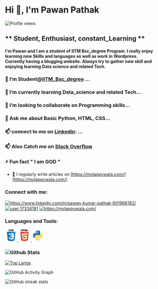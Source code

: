    #                           Hi 👋, I'm Pawan Pathak
   ![Profile views](https://gpvc.arturio.dev/PawanIITM2021)  
   ##                **  Student, Enthusiast, constant_Learning  **
####          I'm Pawan and I am a student of IITM Bsc_degree Program. I really enjoy learning new Skills and languages as well as work in Wordpress. Currently having a blogging           website. Always try to gather new skill and enjoying learning Data science and related Tech.

### 🔭 I’m Student@[IITM_Bsc_degree](https://onlinedegree.iitm.ac.in/) ...
### 🌱 I’m currently learning Data_science and related Tech...
### 👯 I’m looking to collaborate on Programming skills...
### 💬 Ask me about Basic Python, HTML, CSS...
### 📫 connect to me on [Linkedin](https://www.linkedin.com/in/pawan-kumar-pathak-601966182/): ...
### 📫 Also Catch me on [Stack Overflow](https://stackoverflow.com/users/17334181/pawan-pathak)
### ⚡ Fun fact  " I am GOD "

- 📝 I regularly write articles on [https://mylappywala.com/](https://mylappywala.com/)





<h3 align="left">Connect with me:</h3>
<p align="left">
<a href="https://www.linkedin.com/in/pawan-kumar-pathak-601966182/" target="blank"><img align="center" src="https://raw.githubusercontent.com/rahuldkjain/github-profile-readme-generator/master/src/images/icons/Social/linked-in-alt.svg" alt="https://www.linkedin.com/in/pawan-kumar-pathak-601966182/" height="30" width="40" /></a>
<a href="https://stackoverflow.com/users/17334181/pawan-pathak" target="blank"><img align="center" src="https://raw.githubusercontent.com/rahuldkjain/github-profile-readme-generator/master/src/images/icons/Social/stack-overflow.svg" alt="user:17334181" height="30" width="40" /></a>
<a href="https://mylappywala.com/" target="blank"><img align="center" src="https://raw.githubusercontent.com/rahuldkjain/github-profile-readme-generator/master/src/images/icons/Social/rss.svg" alt="https://mylappywala.com/" height="30" width="40" /></a>
</p>

<h3 align="left">Languages and Tools:</h3>
<p align="left"> <a href="https://www.w3schools.com/css/" target="_blank" rel="noreferrer"> <img src="https://raw.githubusercontent.com/devicons/devicon/master/icons/css3/css3-original-wordmark.svg" alt="css3" width="40" height="40"/> </a> <a href="https://www.w3.org/html/" target="_blank" rel="noreferrer"> <img src="https://raw.githubusercontent.com/devicons/devicon/master/icons/html5/html5-original-wordmark.svg" alt="html5" width="40" height="40"/> </a> <a href="https://www.python.org" target="_blank" rel="noreferrer"> <img src="https://raw.githubusercontent.com/devicons/devicon/master/icons/python/python-original.svg" alt="python" width="40" height="40"/> </a> </p>

### ![Github Stats](https://github-readme-stats.vercel.app/api?username=PawanIITM2021&theme=tokyonight)


[![Top Langs](https://github-readme-stats.vercel.app/api/top-langs/?username=PawanIITM2021)](https://github.com/anuraghazra/github-readme-stats)

![GitHub Activity Graph](https://activity-graph.herokuapp.com/graph?username=PawanIITM2021)  

![GitHub streak stats](https://github-readme-streak-stats.herokuapp.com/?user=PawanIITM2021)  

